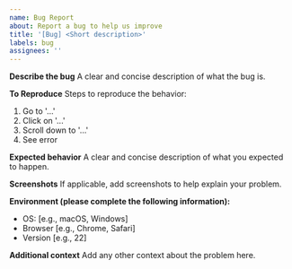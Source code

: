 ```yaml
---
name: Bug Report
about: Report a bug to help us improve
title: '[Bug] <Short description>'
labels: bug
assignees: ''
---
```


**Describe the bug**
A clear and concise description of what the bug is.

**To Reproduce**
Steps to reproduce the behavior:

1. Go to '...'
2. Click on '...'
3. Scroll down to '...'
4. See error

**Expected behavior**
A clear and concise description of what you expected to happen.

**Screenshots**
If applicable, add screenshots to help explain your problem.

**Environment (please complete the following information):**

- OS: [e.g., macOS, Windows]
- Browser [e.g., Chrome, Safari]
- Version [e.g., 22]

**Additional context**
Add any other context about the problem here.
